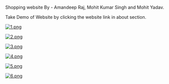Shopping website By - Amandeep Raj, Mohit Kumar Singh and Mohit Yadav.

Take Demo of Website by clicking the website link in about section.


[![1.png](https://i.postimg.cc/kGmFyZfF/1.png)](https://postimg.cc/JDpkrTwG)

[![2.png](https://i.postimg.cc/GmVDQVp8/2.png)](https://postimg.cc/87dskyMN)

[![3.png](https://i.postimg.cc/d1mTJ0jr/3.png)](https://postimg.cc/YG0S3MVC)

[![4.png](https://i.postimg.cc/05VbnFWk/4.png)](https://postimg.cc/pynWXGM4)

[![5.png](https://i.postimg.cc/BZ7nHDbt/5.png)](https://postimg.cc/LhfSMJzM)

[![6.png](https://i.postimg.cc/1zSmsrC7/6.png)](https://postimg.cc/JsTVQZWj)
